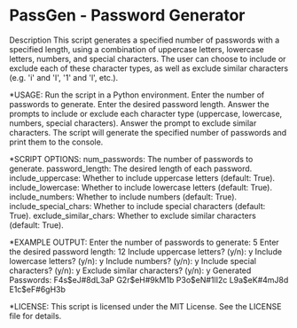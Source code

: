 # PassGen - Password Generator
Description
This script generates a specified number of passwords with a specified length, using a combination of uppercase letters, lowercase letters, numbers, and special characters. The user can choose to include or exclude each of these character types, as well as exclude similar characters (e.g. 'i' and 'I', '1' and 'l', etc.).

*USAGE:
Run the script in a Python environment.
Enter the number of passwords to generate.
Enter the desired password length.
Answer the prompts to include or exclude each character type (uppercase, lowercase, numbers, special characters).
Answer the prompt to exclude similar characters.
The script will generate the specified number of passwords and print them to the console.

*SCRIPT OPTIONS: 
num_passwords: The number of passwords to generate.
password_length: The desired length of each password.
include_uppercase: Whether to include uppercase letters (default: True).
include_lowercase: Whether to include lowercase letters (default: True).
include_numbers: Whether to include numbers (default: True).
include_special_chars: Whether to include special characters (default: True).
exclude_similar_chars: Whether to exclude similar characters (default: True).

*EXAMPLE OUTPUT: 
Enter the number of passwords to generate: 5
Enter the desired password length: 12
Include uppercase letters? (y/n): y
Include lowercase letters? (y/n): y
Include numbers? (y/n): y
Include special characters? (y/n): y
Exclude similar characters? (y/n): y
Generated Passwords:
F4s$eJ#8dL3aP
G2r$eH#9kM1b
P3o$eN#1lI2c
L9a$eK#4mJ8d
E1c$eF#6gH3b

*LICENSE: 
This script is licensed under the MIT License. See the LICENSE file for details.

